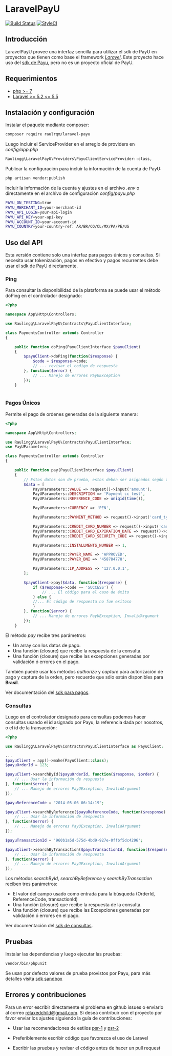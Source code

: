 LaravelPayU
================

[![Build Status](https://travis-ci.org/raulrqm/laravel-payu.svg?branch=master)](https://travis-ci.org/raulrqm/laravel-payu)
[![StyleCI](https://styleci.io/repos/115456243/shield?branch=master)](https://styleci.io/repos/115456243)

Introducción
------------

LaravelPayU provee una interfaz sencilla para utilizar el sdk de PayU en proyectos que tienen como base el framework [*Laravel*](https://laravel.com).
Este proyecto hace uso del [sdk de Payu](http://developers.payulatam.com/es/sdk/), pero no es un proyecto oficial de PayU.

Requerimientos
------------
* [php >= 7](http://php.net/)
* [Laravel >= 5.2 <= 5.5](https://laravel.com)


Instalación y configuración
------------

Instalar el paquete mediante composer:

```bash
composer require raulrqm/laravel-payu
```

Luego incluir el ServiceProvider en el arreglo de providers en *config/app.php*

```bash
Raulingg\LaravelPayU\Providers\PayuClientServiceProvider::class,
```

Publicar la configuración para incluir la información de la cuenta de PayU:

```bash
php artisan vendor:publish 
```

Incluir la información de la cuenta y ajustes en el archivo *.env* o directamente en
el archivo de configuración *config/payu.php*

```bash
PAYU_ON_TESTING=true
PAYU_MERCHANT_ID=your-merchant-id
PAYU_API_LOGIN=your-api-login
PAYU_API_KEY=your-api-key
PAYU_ACCOUNT_ID=your-account-id
PAYU_COUNTRY=your-country-ref: AR/BR/CO/CL/MX/PA/PE/US
```

## Uso del API

Esta versión contiene solo una interfaz para pagos únicos y consultas.
Si necesita usar tokenización, pagos en efectivo y pagos recurrentes debe usar el sdk de PayU directamente.

### Ping

Para consultar la disponibilidad de la plataforma se puede usar el método doPing en el controlador
designado:

```php
<?php

namespace App\Http\Controllers;

use Raulingg\LaravelPayU\Contracts\PayuClientInterface;

class PaymentsController extends Controller
{

    public function doPing(PayuClientInterface $payuClient)
    {
        $payuClient->doPing(function($response) {
            $code = $response->code;
            // ... revisar el codigo de respuesta
        }, function($error) {
            // ... Manejo de errores PayUException
        });
    }
    

```

### Pagos Únicos

Permite el pago de ordenes generadas de la siguiente manera:

```php
<?php

namespace App\Http\Controllers;

use Raulingg\LaravelPayU\Contracts\PayuClientInterface;
use PayUParameters;

class PaymentsController extends Controller
{

    public function pay(PayuClientInterface $payuClient)
    {
        // Estos datos son de prueba, estos deben ser asignados según tus requerimientos
        $data = [
            PayUParameters::VALUE => request()->input('amount'),
            PayUParameters::DESCRIPTION => 'Payment cc test',
            PayUParameters::REFERENCE_CODE => uniqid(time()),

            PayUParameters::CURRENCY => 'PEN',

            PayUParameters::PAYMENT_METHOD => request()->input('card_type'), // VISA, MASTERCARD, ...

            PayUParameters::CREDIT_CARD_NUMBER => request()->input('card_number') // '4907840000000005',
            PayUParameters::CREDIT_CARD_EXPIRATION_DATE => request()->input('card_expiration_date'),
            PayUParameters::CREDIT_CARD_SECURITY_CODE => request()->input('card_security_code'),

            PayUParameters::INSTALLMENTS_NUMBER => 1,

            PayUParameters::PAYER_NAME => 'APPROVED',
            PayUParameters::PAYER_DNI => '458784778',

            PayUParameters::IP_ADDRESS => '127.0.0.1',
        ];

        $payuClient->pay($data, function($response) {
            if ($response->code == 'SUCCESS') {        
                // ... El código para el caso de éxito
            } else {
            //... El código de respuesta no fue exitoso
            }
        }, function($error) {
            // ... Manejo de errores PayUException, InvalidArgument
        });
    }

```

El método *pay* recibe tres parámetros:

- Un array con los datos de pago.
- Una función (closure) que recibe la respuesta de la consulta.
- Una función (closure) que recibe las excepciones generadas por validación ó errores en el pago.

También puede usar los métodos *authorize* y *capture* para autorización de
pago y captura de la orden, pero recuerde que sólo están disponibles para **Brasíl**.

Ver documentación del [sdk para pagos](http://developers.payulatam.com/es/sdk/payments.html).

### Consultas

Luego en el controlador designado para consultas podemos hacer consultas usando el id asignado por Payu, la referencia dada por nosotros, o el id de la transacción:

```php
<?php

use Raulingg\LaravelPayU\Contracts\PayuClientInterface as PayuClient;

...
$payuClient = app()->make(PayuClient::class);
$payuOrderId = 123;

$payuClient->searchById($payuOrderId, function($response, $order) {
    // ... Usar la información de respuesta
}, function($error) {
    // ... Manejo de errores PayUException, InvalidArgument
});

$payuReferenceCode = "2014-05-06 06:14:19";

$payuClient->searchByReference($payuReferenceCode, function($response) {
    // ... Usar la información de respuesta
}, function($error) {
    // ... Manejo de errores PayUException, InvalidArgument
});

$payuTransactionId = '960b1a5d-575d-4bd9-927e-0ffbf5dc4296';

$payuClient->searchByTransaction($payuTransactionId, function($response) {
    // ... Usar la información de respuesta
}, function($error) {
    // ... Manejo de errores PayUException, InvalidArgument
});

```

Los métodos *searchById*, *searchByReference* y *searchByTransaction* reciben tres parámetros:

- El valor del campo usado como entrada para la búsqueda (OrderId, ReferenceCode, transactionId)
- Una función (closure) que recibe la respuesta de la consulta.
- Una función (closure) que recibe las Excepciones generadas por validación ó errores en el pago.

Ver documentación del [sdk de consultas](http://developers.payulatam.com/es/sdk/queries.html).

Pruebas
------------

Instalar las dependencias y luego ejecutar las pruebas:

```bash
vendor/bin/phpunit
```

Se usan por defecto valores de prueba provistos por Payu, para más detalles visita
[sdk sandbox](http://developers.payulatam.com/es/sdk/sandbox.html)

Errores y contribuciones
------------

Para un error escribir directamente el problema en github issues o enviarlo
al correo relaxedchild@gmail.com. Si desea contribuir con el proyecto por favor enviar los ajustes siguiendo la guía de contribuciones:

- Usar las recomendaciones de estilos [psr-1](http://www.php-fig.org/psr/psr-1/) y [psr-2](http://www.php-fig.org/psr/psr-2/)

- Preferiblemente escribir código que favorezca el uso de Laravel

- Escribir las pruebas y revisar el código antes de hacer un pull request

